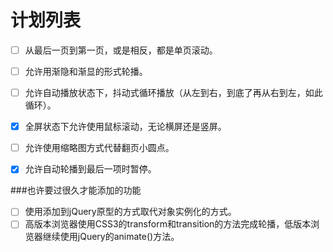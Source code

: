 ﻿# 计划列表

- [ ] 从最后一页到第一页，或是相反，都是单页滚动。
- [ ] 允许用渐隐和渐显的形式轮播。
- [ ] 允许自动播放状态下，抖动式循环播放（从左到右，到底了再从右到左，如此循环）。
- [x] 全屏状态下允许使用鼠标滚动，无论横屏还是竖屏。
- [ ] 允许使用缩略图方式代替翻页小圆点。
- [x] 允许自动轮播到最后一项时暂停。


###也许要过很久才能添加的功能

- [ ] 使用添加到jQuery原型的方式取代对象实例化的方式。
- [ ] 高版本浏览器使用CSS3的transform和transition的方法完成轮播，低版本浏览器继续使用jQuery的animate()方法。